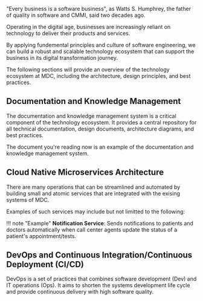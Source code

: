 

"Every business is a software business", as Watts S. Humphrey, the father of quality in software and CMMI, said two decades ago.   

Operating in the digital age, businesses are increasingly reliant on technology to deliver their products and services. 

By applying fundemental principles and culture of software engineering, we can build a robust and scalable technology ecosystem that can support the business in its digital transformation journey.

The following sections will provide an overview of the technology ecosystem at MDC, including the architecture, design principles, and best practices.

## Documentation and Knowledge Management
The documentation and knowledge management system is a critical component of the technology ecosystem. It provides a central repository for all technical documentation, design documents, architecture diagrams, and best practices.

The document you're reading now is an example of the documentation and knowledge management system.

## Cloud Native Microservices Architecture
There are many operations that can be streamlined and automated by building small and atomic services that are integrated with the exising systems of MDC.   

Examples of such services may include but not limitted to the following:

!!! note "Example"
	 **Notification Service**: Sends notifications to patients and doctors automatically when call center agents update the status of a patient's appointment/tests.


## DevOps and Continuous Integration/Continuous Deployment (CI/CD)
DevOps is a set of practices that combines software development (Dev) and IT operations (Ops). It aims to shorten the systems development life cycle and provide continuous delivery with high software quality.
